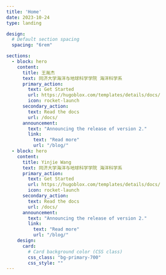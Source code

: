 ```yaml
---
title: 'Home'
date: 2023-10-24
type: landing

design:
  # Default section spacing
  spacing: "6rem"

sections:
  - block: hero
    content:
      title: 王胤杰
      text: 同济大学海洋与地球科学学院 海洋科学系
      primary_action:
        text: Get Started
        url: https://hugoblox.com/templates/details/docs/
        icon: rocket-launch
      secondary_action:
        text: Read the docs
        url: /docs/
      announcement:
        text: "Announcing the release of version 2."
        link:
          text: "Read more"
          url: "/blog/"
  - block: hero
    content:
      title: Yinjie Wang
      text: 同济大学海洋与地球科学学院 海洋科学系
      primary_action:
        text: Get Started
        url: https://hugoblox.com/templates/details/docs/
        icon: rocket-launch
      secondary_action:
        text: Read the docs
        url: /docs/
      announcement:
        text: "Announcing the release of version 2."
        link:
          text: "Read more"
          url: "/blog/"
    design:
      card:
        # Card background color (CSS class)
        css_class: "bg-primary-700"
        css_style: ""
---
```

